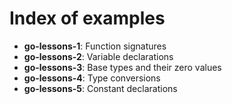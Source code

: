 # Index of examples

- **go-lessons-1**: Function signatures
- **go-lessons-2**: Variable declarations
- **go-lessons-3**: Base types and their zero values
- **go-lessons-4**: Type conversions
- **go-lessons-5**: Constant declarations
